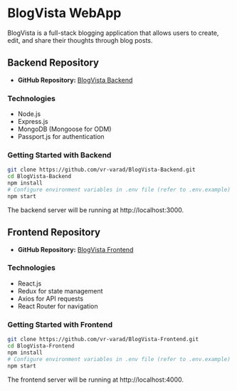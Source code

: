 # BlogVista WebApp

BlogVista is a full-stack blogging application that allows users to create, edit, and share their thoughts through blog posts.

## Backend Repository

- **GitHub Repository:** [BlogVista Backend](https://github.com/vr-varad/BlogVista-Backend.git)

### Technologies

- Node.js
- Express.js
- MongoDB (Mongoose for ODM)
- Passport.js for authentication

### Getting Started with Backend

```bash
git clone https://github.com/vr-varad/BlogVista-Backend.git
cd BlogVista-Backend
npm install
# Configure environment variables in .env file (refer to .env.example)
npm start
```
The backend server will be running at http://localhost:3000.

## Frontend Repository

- **GitHub Repository:** [BlogVista Frontend](https://github.com/vr-varad/BlogVista-Frontend.git)

### Technologies

- React.js
- Redux for state management
- Axios for API requests
- React Router for navigation

### Getting Started with Frontend

```bash
git clone https://github.com/vr-varad/BlogVista-Frontend.git
cd BlogVista-Frontend
npm install
# Configure environment variables in .env file (refer to .env.example)
npm start
```
The frontend server will be running at http://localhost:4000.


